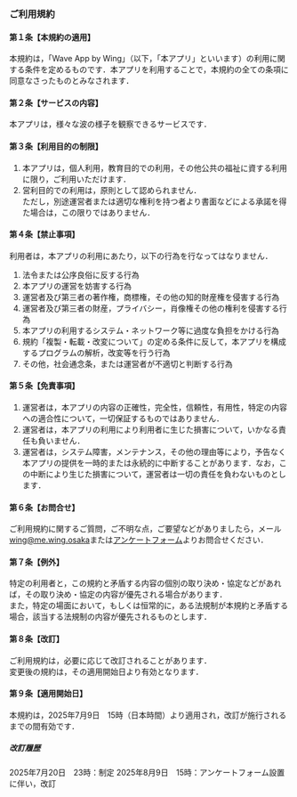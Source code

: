 ### ご利用規約
#### 第１条【本規約の適用】
本規約は，「Wave App by Wing」（以下，「本アプリ」といいます）の利用に関する条件を定めるものです．本アプリを利用することで，本規約の全ての条項に同意なさったものとみなされます．
#### 第２条【サービスの内容】
本アプリは，様々な波の様子を観察できるサービスです．
#### 第３条【利用目的の制限】
1. 本アプリは，個人利用，教育目的での利用，その他公共の福祉に資する利用に限り，ご利用いただけます．
2. 営利目的での利用は，原則として認められません．    
ただし，別途運営者または適切な権利を持つ者より書面などによる承諾を得た場合は，この限りではありません．
#### 第４条【禁止事項】
利用者は，本アプリの利用にあたり，以下の行為を行なってはなりません．
1. 法令または公序良俗に反する行為
2. 本アプリの運営を妨害する行為
3. 運営者及び第三者の著作権，商標権，その他の知的財産権を侵害する行為
4. 運営者及び第三者の財産，プライバシー，肖像権その他の権利を侵害する行為
5. 本アプリの利用するシステム・ネットワーク等に過度な負担をかける行為
6. 規約「複製・転載・改変について」の定める条件に反して，本アプリを構成するプログラムの解析，改変等を行う行為
7. その他，社会通念条，または運営者が不適切と判断する行為
#### 第５条【免責事項】
1. 運営者は，本アプリの内容の正確性，完全性，信頼性，有用性，特定の内容への適合性について，一切保証するものではありません．
2. 運営者は，本アプリの利用により利用者に生じた損害について，いかなる責任も負いません．
3. 運営者は，システム障害，メンテナンス，その他の理由等により，予告なく本アプリの提供を一時的または永続的に中断することがあります．なお，この中断により生じた損害について，運営者は一切の責任を負わないものとします．
#### 第６条【お問合せ】
ご利用規約に関するご質問，ご不明な点，ご要望などがありましたら，メール[wing@me.wing.osaka](mailto:wing@me.wing.osaka)または[アンケートフォーム](/form)よりお問合せください．
#### 第７条【例外】
特定の利用者と，この規約と矛盾する内容の個別の取り決め・協定などがあれば，その取り決め・協定の内容が優先される場合があります．    
また，特定の場面において，もしくは恒常的に，ある法規制が本規約と矛盾する場合，該当する法規制の内容が優先されるものとします．
#### 第８条【改訂】
ご利用規約は，必要に応じて改訂されることがあります．    
変更後の規約は，その適用開始日より有効となります．
#### 第９条【適用開始日】
本規約は，2025年7月9日　15時（日本時間）より適用され，改訂が施行されるまでの間有効です．
##### 改訂履歴
2025年7月20日　23時：制定
2025年8月9日　15時：アンケートフォーム設置に伴い，改訂